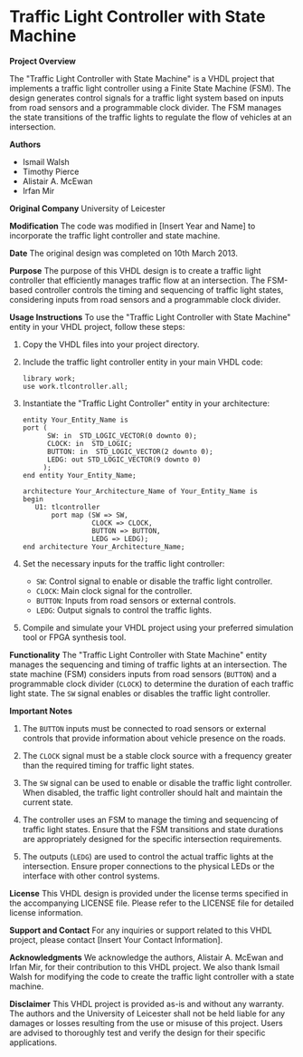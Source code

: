 # Traffic Light Controller with State Machine

**Project Overview**

The "Traffic Light Controller with State Machine" is a VHDL project that implements a traffic light controller using a Finite State Machine (FSM). The design generates control signals for a traffic light system based on inputs from road sensors and a programmable clock divider. The FSM manages the state transitions of the traffic lights to regulate the flow of vehicles at an intersection.

**Authors**
- Ismail Walsh
- Timothy Pierce
- Alistair A. McEwan
- Irfan Mir

**Original Company**
University of Leicester

**Modification**
The code was modified in [Insert Year and Name] to incorporate the traffic light controller and state machine.

**Date**
The original design was completed on 10th March 2013.

**Purpose**
The purpose of this VHDL design is to create a traffic light controller that efficiently manages traffic flow at an intersection. The FSM-based controller controls the timing and sequencing of traffic light states, considering inputs from road sensors and a programmable clock divider.

**Usage Instructions**
To use the "Traffic Light Controller with State Machine" entity in your VHDL project, follow these steps:

1. Copy the VHDL files into your project directory.

2. Include the traffic light controller entity in your main VHDL code:
   ```
   library work;
   use work.tlcontroller.all;
   ```

3. Instantiate the "Traffic Light Controller" entity in your architecture:
   ```
   entity Your_Entity_Name is
   port (
         SW: in  STD_LOGIC_VECTOR(0 downto 0);
         CLOCK: in  STD_LOGIC;
         BUTTON: in  STD_LOGIC_VECTOR(2 downto 0);
         LEDG: out STD_LOGIC_VECTOR(9 downto 0)
        );
   end entity Your_Entity_Name;

   architecture Your_Architecture_Name of Your_Entity_Name is
   begin
      U1: tlcontroller
          port map (SW => SW,
                    CLOCK => CLOCK,
                    BUTTON => BUTTON,
                    LEDG => LEDG);
   end architecture Your_Architecture_Name;
   ```

4. Set the necessary inputs for the traffic light controller:
   - `SW`: Control signal to enable or disable the traffic light controller.
   - `CLOCK`: Main clock signal for the controller.
   - `BUTTON`: Inputs from road sensors or external controls.
   - `LEDG`: Output signals to control the traffic lights.

5. Compile and simulate your VHDL project using your preferred simulation tool or FPGA synthesis tool.

**Functionality**
The "Traffic Light Controller with State Machine" entity manages the sequencing and timing of traffic lights at an intersection. The state machine (FSM) considers inputs from road sensors (`BUTTON`) and a programmable clock divider (`CLOCK`) to determine the duration of each traffic light state. The `SW` signal enables or disables the traffic light controller.

**Important Notes**
1. The `BUTTON` inputs must be connected to road sensors or external controls that provide information about vehicle presence on the roads.

2. The `CLOCK` signal must be a stable clock source with a frequency greater than the required timing for traffic light states.

3. The `SW` signal can be used to enable or disable the traffic light controller. When disabled, the traffic light controller should halt and maintain the current state.

4. The controller uses an FSM to manage the timing and sequencing of traffic light states. Ensure that the FSM transitions and state durations are appropriately designed for the specific intersection requirements.

5. The outputs (`LEDG`) are used to control the actual traffic lights at the intersection. Ensure proper connections to the physical LEDs or the interface with other control systems.

**License**
This VHDL design is provided under the license terms specified in the accompanying LICENSE file. Please refer to the LICENSE file for detailed license information.

**Support and Contact**
For any inquiries or support related to this VHDL project, please contact [Insert Your Contact Information].

**Acknowledgments**
We acknowledge the authors, Alistair A. McEwan and Irfan Mir, for their contribution to this VHDL project. We also thank Ismail Walsh for modifying the code to create the traffic light controller with a state machine.

**Disclaimer**
This VHDL project is provided as-is and without any warranty. The authors and the University of Leicester shall not be held liable for any damages or losses resulting from the use or misuse of this project. Users are advised to thoroughly test and verify the design for their specific applications.
